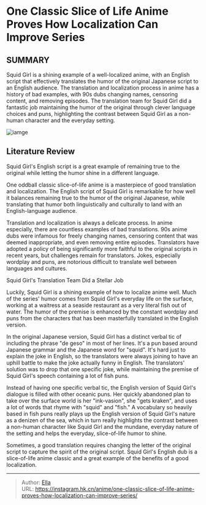 # One Classic Slice of Life Anime Proves How Localization Can Improve Series


## SUMMARY 



  Squid Girl is a shining example of a well-localized anime, with an English script that effectively translates the humor of the original Japanese script to an English audience.   The translation and localization process in anime has a history of bad examples, with 90s dubs changing names, censoring content, and removing episodes.   The translation team for Squid Girl did a fantastic job maintaining the humor of the original through clever language choices and puns, highlighting the contrast between Squid Girl as a non-human character and the everyday setting.  

![iamge](https://static1.srcdn.com/wordpress/wp-content/uploads/2023/10/untitled-design-66.png)

## Literature Review

Squid Girl&#39;s English script is a great example of remaining true to the original while letting the humor shine in a different language.




One oddball classic slice-of-life anime is a masterpiece of good translation and localization. The English script of Squid Girl is remarkable for how well it balances remaining true to the humor of the original Japanese, while translating that humor both linguistically and culturally to land with an English-language audience.




Translation and localization is always a delicate process. In anime especially, there are countless examples of bad translations. 90s anime dubs were infamous for freely changing names, censoring content that was deemed inappropriate, and even removing entire episodes. Translators have adopted a policy of being significantly more faithful to the original scripts in recent years, but challenges remain for translators. Jokes, especially wordplay and puns, are notorious difficult to translate well between languages and cultures.


 Squid Girl&#39;s Translation Team Did a Stellar Job 
          

Luckily, Squid Girl is a shining example of how to localize anime well. Much of the series&#39; humor comes from Squid Girl&#39;s everyday life on the surface, working at a waitress at a seaside restaurant as a very literal fish out of water. The humor of the premise is enhanced by the constant wordplay and puns from the characters that has been masterfully translated in the English version.




In the original Japanese version, Squid Girl has a distinct verbal tic of including the phrase &#34;de geso&#34; in most of her lines. It&#39;s a pun based around Japanese grammar and the Japanese word for &#34;squid&#34;. It&#39;s hard just to explain the joke in English, so the translators were always joining to have an uphill battle to make the joke actually funny in English. The translators&#39; solution was to drop that one specific joke, while maintaining the premise of Squid Girl&#39;s speech containing a lot of fish puns.

          

Instead of having one specific verbal tic, the English version of Squid Girl&#39;s dialogue is filled with other oceanic puns. Her quickly abandoned plan to take over the surface world is her &#34;ink-vasion&#34;, she &#34;gets kraken&#34;, and uses a lot of words that rhyme with &#34;squid&#34; and &#34;fish.&#34; A vocabulary so heavily based in fish puns really plays up the English version of Squid Girl&#39;s nature as a denizen of the sea, which in turn really highlights the contrast between a non-human character like Squid Girl and the mundane, everyday nature of the setting and helps the everyday, slice-of-life humor to shine.




Sometimes, a good translation requires changing the letter of the original script to capture the spirit of the original script. Squid Girl&#39;s English dub is a slice-of-life anime classic and a great example of the benefits of a good localization.



---

> Author: [Ella](https://instagram.hk.cn/)  
> URL: https://instagram.hk.cn/anime/one-classic-slice-of-life-anime-proves-how-localization-can-improve-series/  

